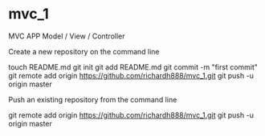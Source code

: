 mvc_1
=====

MVC APP
Model / View / Controller

Create a new repository on the command line

touch README.md
git init
git add README.md
git commit -m "first commit"
git remote add origin https://github.com/richardh888/mvc_1.git
git push -u origin master

Push an existing repository from the command line

git remote add origin https://github.com/richardh888/mvc_1.git
git push -u origin master
